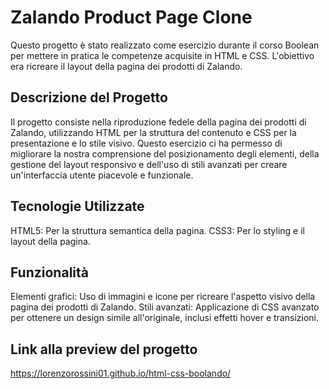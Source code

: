 # Zalando Product Page Clone
Questo progetto è stato realizzato come esercizio durante il corso Boolean per mettere in pratica le competenze acquisite in HTML e CSS. L'obiettivo era ricreare il layout della pagina dei prodotti di Zalando.

## Descrizione del Progetto
Il progetto consiste nella riproduzione fedele della pagina dei prodotti di Zalando, utilizzando HTML per la struttura del contenuto e CSS per la presentazione e lo stile visivo. Questo esercizio ci ha permesso di migliorare la nostra comprensione del posizionamento degli elementi, della gestione del layout responsivo e dell'uso di stili avanzati per creare un'interfaccia utente piacevole e funzionale.

## Tecnologie Utilizzate
HTML5: Per la struttura semantica della pagina.
CSS3: Per lo styling e il layout della pagina.

## Funzionalità
Elementi grafici: Uso di immagini e icone per ricreare l'aspetto visivo della pagina dei prodotti di Zalando.
Stili avanzati: Applicazione di CSS avanzato per ottenere un design simile all'originale, inclusi effetti hover e transizioni.

## Link alla preview del progetto
https://lorenzorossini01.github.io/html-css-boolando/
